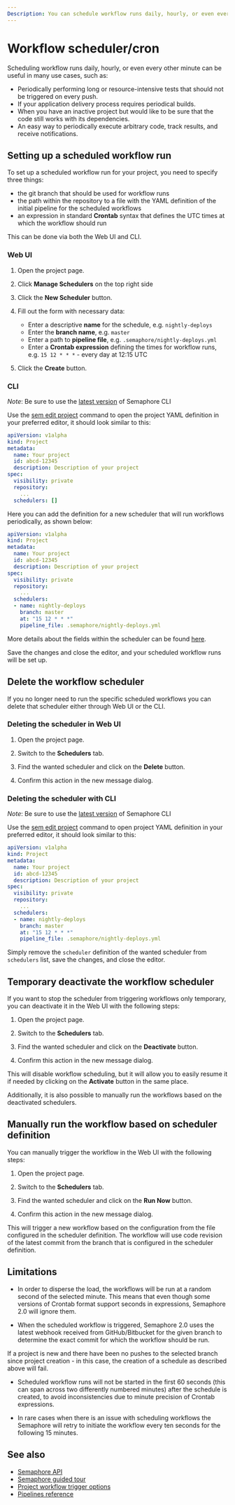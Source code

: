 ```yaml
---
Description: You can schedule workflow runs daily, hourly, or even every other minute using the workflow scheduler/cron. Workflow scheduler/cron can be set up via the GUI or CLI.
---
```


# Workflow scheduler/cron

Scheduling workflow runs daily, hourly, or even every other minute can be useful
in many use cases, such as:

- Periodically performing long or resource-intensive tests that should
not be triggered on every push.
- If your application delivery process requires periodical builds.
- When you have an inactive project but would like to be sure that the code still
works with its dependencies.
- An easy way to periodically execute arbitrary code, track results, and receive
notifications.

## Setting up a scheduled workflow run

To set up a scheduled workflow run for your project, you need to specify three
things:

- the git branch that should be used for workflow runs
- the path within the repository to a file with the YAML definition of the
initial pipeline for the scheduled workflows
- an expression in standard **Crontab** syntax that defines the UTC times at
which the workflow should run

This can be done via both the Web UI and CLI.

### Web UI

1. Open the project page.

2. Click **Manage Schedulers** on the top right side

3. Click the **New Scheduler** button.

5. Fill out the form with necessary data:

    - Enter a descriptive **name** for the schedule, e.g. `nightly-deploys`
    - Enter the **branch name**, e.g. `master`
    - Enter a path to **pipeline file**, e.g. `.semaphore/nightly-deploys.yml`
    - Enter a **Crontab expression** defining the times for workflow runs, e.g. `15 12 * * *` - every day at 12:15 UTC

6. Click the **Create** button.

### CLI

*Note*: Be sure to use the [latest version][update-cli] of Semaphore CLI

Use the [sem edit project][cli-edit-project] command to open the project YAML
definition in your preferred editor, it should look similar to this:

```yaml
apiVersion: v1alpha
kind: Project
metadata:
  name: Your project
  id: abcd-12345
  description: Description of your project
spec:
  visibility: private
  repository:
    ...
  schedulers: []
```

Here you can add the definition for a new scheduler that will run workflows
periodically, as shown below:

```yaml
apiVersion: v1alpha
kind: Project
metadata:
  name: Your project
  id: abcd-12345
  description: Description of your project
spec:
  visibility: private
  repository:
    ...
  schedulers:
  - name: nightly-deploys
    branch: master
    at: "15 12 * * *"
    pipeline_file: .semaphore/nightly-deploys.yml
```
 More details about the fields within the scheduler can be found
 [here][scheduler-yml-spec].

Save the changes and close the editor, and your scheduled workflow runs will be set up.

## Delete the workflow scheduler

If you no longer need to run the specific scheduled workflows you can delete
that scheduler either through Web UI or the CLI.

### Deleting the scheduler in Web UI

1. Open the project page.

2. Switch to the **Schedulers** tab.

3. Find the wanted scheduler and click on the **Delete** button.

4. Confirm this action in the new message dialog.

### Deleting the scheduler with CLI

*Note*: Be sure to use the [latest version][update-cli] of Semaphore CLI

Use the [sem edit project][cli-edit-project] command to open project YAML
definition in your preferred editor, it should look similar to this:

```yaml
apiVersion: v1alpha
kind: Project
metadata:
  name: Your project
  id: abcd-12345
  description: Description of your project
spec:
  visibility: private
  repository:
    ...
  schedulers:
  - name: nightly-deploys
    branch: master
    at: "15 12 * * *"
    pipeline_file: .semaphore/nightly-deploys.yml
```

Simply remove the `scheduler` definition of the wanted scheduler from `schedulers`
list, save the changes, and close the editor.

## Temporary deactivate the workflow scheduler

If you want to stop the scheduler from triggering workflows only temporary, you
can deactivate it in the Web UI with the following steps:

1. Open the project page.

2. Switch to the **Schedulers** tab.

3. Find the wanted scheduler and click on the **Deactivate** button.

4. Confirm this action in the new message dialog.

This will disable workflow scheduling, but it will allow you to easily
resume it if needed by clicking on the **Activate** button in the same place.

Additionally, it is also possible to manually run the workflows based on the
deactivated schedulers.

## Manually run the workflow based on scheduler definition

You can manually trigger the workflow in the Web UI with the following steps:

1. Open the project page.

2. Switch to the **Schedulers** tab.

3. Find the wanted scheduler and click on the **Run Now** button.

4. Confirm this action in the new message dialog.

This will trigger a new workflow based on the configuration from the file configured
in the scheduler definition. The workflow will use code revision of the latest
commit from the branch that is configured in the scheduler definition.

## Limitations

- In order to disperse the load, the workflows will be run at a random second
of the selected minute. This means that even though some versions of Crontab
format support seconds in expressions, Semaphore 2.0 will ignore them.

- When the scheduled workflow is triggered, Semaphore 2.0 uses the latest
webhook received from GitHub/Bitbucket for the given branch to determine the exact commit
for which the workflow should be run. 

If a project is new and there have been no pushes to the selected branch since project creation - in this case, the creation of a schedule as described above will fail.

- Scheduled workflow runs will not be started in the first 60 seconds (this
can span across two differently numbered minutes) after the schedule is created,
to avoid inconsistencies due to minute precision of Crontab expressions.

- In rare cases when there is an issue with scheduling workflows the Semaphore
will retry to initiate the workflow every ten seconds for the following 15 minutes.

## See also

- [Semaphore API][api-schedulers]
- [Semaphore guided tour][guided-tour]
- [Project workflow trigger options][wf-trigger-options]
- [Pipelines reference][pipelines-ref]

[update-cli]: https://docs.semaphoreci.com/reference/sem-command-line-tool/#download-and-install
[cli-edit-project]: https://docs.semaphoreci.com/reference/sem-command-line-tool/#sem-edit_1
[scheduler-yml-spec]: https://docs.semaphoreci.com/reference/projects-yaml-reference/#schedulers
[guided-tour]: https://docs.semaphoreci.com/guided-tour/getting-started/
[wf-trigger-options]: https://docs.semaphoreci.com/essentials/project-workflow-trigger-options/
[pipelines-ref]: https://docs.semaphoreci.com/reference/pipeline-yaml-reference/
[api-schedulers]: /reference/api-v1alpha/#schedulers